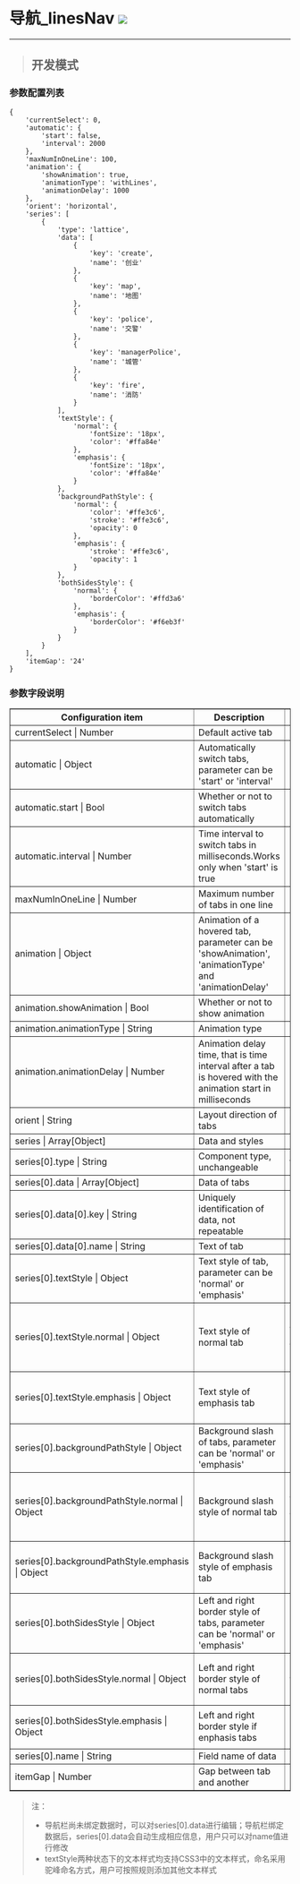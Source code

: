 # 导航\_linesNav ![](/assets/linesNav.png)

---

> ## 开发模式

### 参数配置列表

```
{
    'currentSelect': 0,
    'automatic': {
        'start': false,
        'interval': 2000
    },
    'maxNumInOneLine': 100,
    'animation': {
        'showAnimation': true,
        'animationType': 'withLines',
        'animationDelay': 1000
    },
    'orient': 'horizontal',
    'series': [
        {
            'type': 'lattice',
            'data': [
                {
                    'key': 'create',
                    'name': '创业'
                },
                {
                    'key': 'map',
                    'name': '地图'
                },
                {
                    'key': 'police',
                    'name': '交警'
                },
                {
                    'key': 'managerPolice',
                    'name': '城管'
                },
                {
                    'key': 'fire',
                    'name': '消防'
                }
            ],
            'textStyle': {
                'normal': {
                    'fontSize': '18px',
                    'color': '#ffa84e'
                },
                'emphasis': {
                    'fontSize': '18px',
                    'color': '#ffa84e'
                }
            },
            'backgroundPathStyle': {
                'normal': {
                    'color': '#ffe3c6',
                    'stroke': '#ffe3c6',
                    'opacity': 0
                },
                'emphasis': {
                    'stroke': '#ffe3c6',
                    'opacity': 1
                }
            },
            'bothSidesStyle': {
                'normal': {
                    'borderColor': '#ffd3a6'
                },
                'emphasis': {
                    'borderColor': '#f6eb3f'
                }
            }
        }
    ],
    'itemGap': '24'
}
```

### 参数字段说明

<table border="1">
<tr>
<th width="15%">Configuration item</th>
<th width="50%">Description</th>
<th>Optional parameters</th>
</tr>
<tr>
<td>currentSelect | Number</td>
<td>Default active tab</td>
<td></td>
</tr>
<tr>
<td>automatic | Object</td>
<td>Automatically switch tabs, parameter can be 'start' or 'interval'</td>
<td></td>
</tr>
<tr>
<td>automatic.start | Bool</td>
<td>Whether or not to switch tabs automatically</td>
<td></td>
</tr>
<tr>
<td>automatic.interval | Number</td>
<td>Time interval to switch tabs in milliseconds.Works only when 'start' is true</td>
<td></td>
</tr>
<tr>
<td>maxNumInOneLine | Number</td>
<td>Maximum number of tabs in one line</td>
<td></td>
</tr>
<tr>
<td>animation | Object</td>
<td>Animation of a hovered tab, parameter can be 'showAnimation', 'animationType' and 'animationDelay'</td>
<td></td>
</tr>
<tr>
<td>animation.showAnimation | Bool</td>
<td>Whether or not to show animation</td>
<td></td>
</tr>
<tr>
<td>animation.animationType | String</td>
<td>Animation type</td>
<td>lattice</td>
</tr>
<tr>
<td>animation.animationDelay | Number</td>
<td>Animation delay time, that is time interval after a tab is hovered with the animation start in milliseconds</td>
<td></td>
</tr>
<tr>
<td>orient | String</td>
<td>Layout direction of tabs</td>
<td>horizontal</td>
</tr>
<tr>
<td>series | Array[Object]</td>
<td>Data and styles</td>
<td></td>
</tr>
<tr>
<td>series[0].type | String</td>
<td>Component type, unchangeable</td>
<td>withLines</td>
</tr>
<tr>
<td>series[0].data | Array[Object]</td>
<td>Data of tabs</td>
<td></td>
</tr>
<tr>
<td>series[0].data[0].key | String</td>
<td>Uniquely identification of data, not repeatable</td>
<td></td>
</tr>
<tr>
<td>series[0].data[0].name | String</td>
<td>Text of tab</td>
<td></td>
</tr>
<tr>
<td>series[0].textStyle | Object</td>
<td>Text style of tab, parameter can be 'normal' or 'emphasis'</td>
<td></td>
</tr>
<tr>
<td>series[0].textStyle.normal | Object</td>
<td>Text style of normal tab</td>
<td><pre> {
//all css3 parameters'font-size'
'fontSize': '18px',
//all css3 parameters of 'color'
'color': '#ffa84e'
}</pre></td>
</tr>
<tr>
<td>series[0].textStyle.emphasis | Object</td>
<td>Text style of emphasis tab</td>
<td><pre> {
'fontSize': '18px',
'color': '#ffa84e'
}</pre></td>
</tr>
<tr>
<td>series[0].backgroundPathStyle | Object</td>
<td>Background slash of tabs, parameter can be 'normal' or 'emphasis'</td>
<td></td>
</tr>
<tr>
<td>series[0].backgroundPathStyle.normal | Object</td>
<td>Background slash style of normal tab</td>
<td><pre> {
//all css3 parameters of 'color'
'stroke': '#ffe3c6',
//Opacity of backgorund slash, parameter can be number from 0.0 to 1.0
'opacity': 0
}</pre></td>
</tr>
<tr>
<td>series[0].backgroundPathStyle.emphasis | Object</td>
<td>Background slash style of emphasis tab</td>
<td><pre> {
'stroke': '#ffe3c6',
'opacity': 1
}</pre></td>
</tr>
<tr>
<td>series[0].bothSidesStyle | Object</td>
<td>Left and right border style of tabs, parameter can be 'normal' or 'emphasis'</td>
<td></td>
</tr>
<tr>
<td>series[0].bothSidesStyle.normal | Object</td>
<td>Left and right border style of normal tabs</td>
<td><pre> {
//all css3 paramerers of 'color'
'borderColor': '#ffd3a6'
}</pre></td>
</tr>
<tr>
<td>series[0].bothSidesStyle.emphasis | Object</td>
<td>Left and right border style if enphasis tabs</td>
<td><pre> {
'borderColor': '#f6eb3f'
}</pre></td>
</tr>
<tr>
<td>series[0].name | String</td>
<td>Field name of data</td>
<td></td>
</tr>
<tr>
<td>itemGap | Number</td>
<td>Gap between tab and another</td>
<td></td>
</tr>
</table>


> 注：
>
> * 导航栏尚未绑定数据时，可以对series\[0\].data进行编辑；导航栏绑定数据后，series\[0\].data会自动生成相应信息，用户只可以对name值进行修改
> * textStyle两种状态下的文本样式均支持CSS3中的文本样式，命名采用驼峰命名方式，用户可按照规则添加其他文本样式




